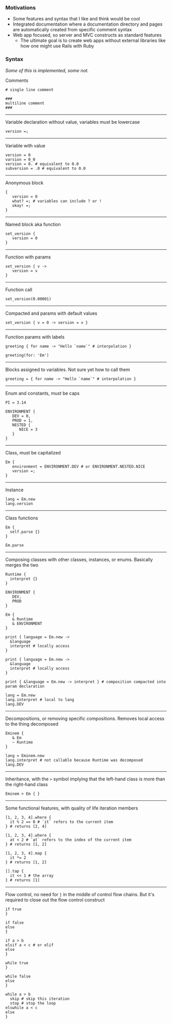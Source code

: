 ### Motivations

- Some features and syntax that I like and think would be cool
- Integrated documentation where a documentation directory and pages are automatically created from specific comment
  syntax
- Web app focused, so server and MVC constructs as standard features
    - The ultimate goal is to create web apps without external libraries like how one might use Rails with Ruby

### Syntax

*Some of this is implemented, some not.*

Comments

```
# single line comment

###
multiline comment
###
```

---

Variable declaration without value, variables must be lowercase

```
version =;
```

---
Variable with value

```
version = 0
varsion = 0_0
version = 0. # equivalent to 0.0
subversion = .0 # equivalent to 0.0
```

---
Anonymous block

```
{
   version = 0
   what? =; # variables can include ? or !
   okay! =;
}
```

---
Named block aka function

```
set_version {
   version = 0
}
```

---
Function with params

```
set_version { v ->
   version = v
}
```

---
Function call

```
set_version(0.00001)
```

---
Compacted and params with default values

```
set_version { v = 0 -> version = v }
```

---
Function params with labels

```
greeting { for name -> "Hello `name`" # interpolation }

greeting(for: 'Em')
```

---
Blocks assigned to variables. Not sure yet how to call them

```
greeting = { for name -> "Hello `name`" # interpolation }
```

---
Enum and constants, must be caps

```
PI = 3.14

ENVIRONMENT {
   DEV = 0,
   PROD = 1,
   NESTED {
      NICE = 3
   }
}
```

---
Class, must be capitalized

```
Em {
   environment = ENVIRONMENT.DEV # or ENVIRONMENT.NESTED.NICE
   version =;
}
```

---
Instance

```
lang = Em.new
lang.version
```

---
Class functions

```
Em {
  self.parse {}
}

Em.parse
```

---

Composing classes with other classes, instances, or enums. Basically merges the two

```
Runtime {
  interpret {}
}

ENVIRONMENT {
   DEV,
   PROD
}

Em {
   & Runtime
   & ENVIRONMENT
}

print { language = Em.new ->
  &language
  interpret # locally access 
}

print { language = Em.new ->
  &language
  interpret # locally access 
}

print { &language = Em.new -> interpret } # composition compacted into param declaration

lang = Em.new
lang.interpret # local to lang
lang.DEV
```

---
Decompositions, or removing specific compositions. Removes local access to the thing decomposed

```
Eminem {
   & Em
   ~ Runtime
}

lang = Eminem.new
lang.interpret # not callable because Runtime was decomposed
lang.DEV
```

---
Inheritance, with the `>` symbol implying that the left-hand class is more than the right-hand
class

```
Eminem > Em { }
```

---
Some functional features, with quality of life iteration members

```
[1, 2, 3, 4].where { 
  it % 2 == 0 # `it` refers to the current item
} # returns [2, 4]

[1, 2, 3, 4].where { 
  at < 2 # `at` refers to the index of the current item
} # returns [1, 2]

[1, 2, 3, 4].map { 
  it *= 2
} # returns [1, 2]

[].tap { 
  it << 1 # the array
} # returns [1]
```

---
Flow control, no need for `}` in the middle of control flow chains. But it's required to close out the flow control
construct

```
if true
}

if false
else
}

if a > b
elsif a < c # or elif
else
}

while true
}

while false
else
}

while a > b
  skip # skip this iteration
  stop # stop the loop
elswhile a < c
else
}
```
